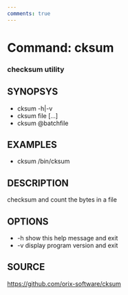 ```yaml
---
comments: true
---
```

# Command: cksum

### checksum utility

## SYNOPSYS
+ cksum -h|-v
+ cksum file [...]
+ cksum @batchfile

## EXAMPLES
+ cksum /bin/cksum

## DESCRIPTION
checksum and count the bytes in a file

## OPTIONS
* -h
                show this help message and exit
* -v
                display program version and exit

## SOURCE
https://github.com/orix-software/cksum

